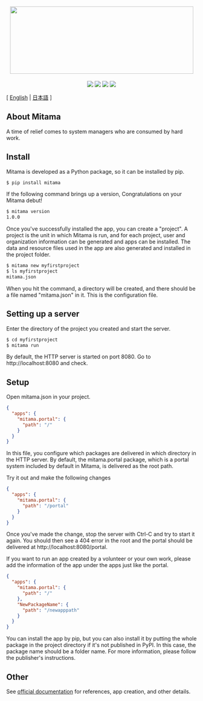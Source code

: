<h1 align="center">
  <img src="https://user-images.githubusercontent.com/50577904/94712498-86f98d00-0384-11eb-8d97-bbe79a165609.png" height="178" width="485" />
</h1>

<p align="center">
  <img src='https://img.shields.io/github/license/mitama-org/mitama'>
  <img src='https://badge.fury.io/py/mitama.svg'>
  <img src="https://img.shields.io/circleci/build/gh/mitama-org/mitama/master">
  <img src='https://img.shields.io/github/stars/mitama-org/mitama.svg'>
</p>

[ [English](README.en.md) | [日本語](README.md) ]


## About Mitama

A time of relief comes to system managers who are consumed by hard work.

## Install
Mitama is developed as a Python package, so it can be installed by pip.

```bash
$ pip install mitama
```

If the following command brings up a version, Congratulations on your Mitama debut!

```bash
$ mitama version
1.0.0
```

Once you've successfully installed the app, you can create a "project". A project is the unit in which Mitama is run, and for each project, user and organization information can be generated and apps can be installed. The data and resource files used in the app are also generated and installed in the project folder.

```bash
$ mitama new myfirstproject
$ ls myfirstproject
mitama.json
```
When you hit the command, a directory will be created, and there should be a file named "mitama.json" in it. This is the configuration file.

## Setting up a server
Enter the directory of the project you created and start the server.

```bash
$ cd myfirstproject
$ mitama run
```

By default, the HTTP server is started on port 8080. Go to http://localhost:8080 and check.

## Setup
Open mitama.json in your project.

```json
{
  "apps": {
    "mitama.portal": {
      "path": "/"
    }
  }
}
```

In this file, you configure which packages are delivered in which directory in the HTTP server. By default, the mitama.portal package, which is a portal system included by default in Mitama, is delivered as the root path.

Try it out and make the following changes

```json
{
  "apps": {
    "mitama.portal": {
      "path": "/portal"
    }
  }
}
```

Once you've made the change, stop the server with Ctrl-C and try to start it again. You should then see a 404 error in the root and the portal should be delivered at http://localhost:8080/portal.

If you want to run an app created by a volunteer or your own work, please add the information of the app under the apps just like the portal.

```json
{
  "apps": {
    "mitama.portal": {
      "path": "/"
    },
    "NewPackageName": {
      "path": "/newapppath"
    }
  }
}
```

You can install the app by pip, but you can also install it by putting the whole package in the project directory if it's not published in PyPI. In this case, the package name should be a folder name. For more information, please follow the publisher's instructions.

## Other
See [official documentation](https://mitama-docs.netlify.app/index.html) for references, app creation, and other details.
